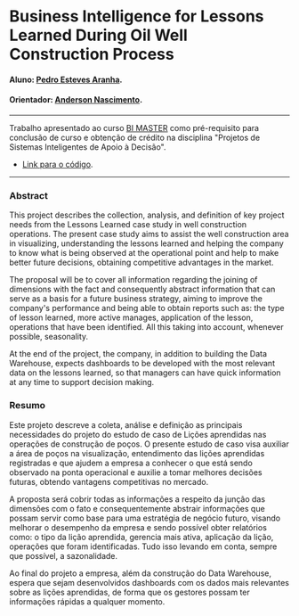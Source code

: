 # Business Intelligence for Lessons Learned During Oil Well Construction Process

#### Aluno: [Pedro Esteves Aranha](https://github.com/peaaranha).
#### Orientador: [Anderson Nascimento](https://github.com/insightds).

---

Trabalho apresentado ao curso [BI MASTER](https://ica.puc-rio.ai/bi-master) como pré-requisito para conclusão de curso e obtenção de crédito na disciplina "Projetos de Sistemas Inteligentes de Apoio à Decisão".

- [Link para o código](https://github.com/peaaranha/bi_master). <!-- caso não aplicável, remover esta linha -->

---
### Abstract

This project describes the collection, analysis, and definition of key project needs from the Lessons Learned case study in well construction operations. The present case study aims to assist the well construction area in visualizing, understanding the lessons learned and helping the company to know what is being observed at the operational point and help to make better future decisions, obtaining competitive advantages in the market. 

The proposal will be to cover all information regarding the joining of dimensions with the fact and consequently abstract information that can serve as a basis for a future business strategy, aiming to improve the company's performance and being able to obtain reports such as: the type of lesson learned, more active manages, application of the lesson, operations that have been identified. All this taking into account, whenever possible, seasonality.

At the end of the project, the company, in addition to building the Data Warehouse, expects dashboards to be developed with the most relevant data on the lessons learned, so that managers can have quick information at any time to support decision making. 


### Resumo

<!-- trocar o texto abaixo pelo resumo do trabalho -->
Este projeto descreve a coleta, análise e definição as principais necessidades do projeto do estudo de caso de Lições aprendidas nas operações de construção de poços. O presente estudo de caso visa auxiliar a área de poços na visualização, entendimento das lições aprendidas registradas e que ajudem a empresa a conhecer o que está sendo observado na ponta operacional e auxilie a tomar melhores decisões futuras, obtendo vantagens competitivas no mercado. 

A proposta será cobrir todas as informações a respeito da junção das dimensões com o fato e consequentemente abstrair informações que possam servir como base para uma estratégia de negócio futuro, visando melhorar o desempenho da empresa e sendo possível obter relatórios como: o tipo da lição aprendida, gerencia mais ativa, aplicação da lição, operações que foram identificadas. Tudo isso levando em conta, sempre que possível, a sazonalidade.

Ao final do projeto a empresa, além da construção do Data Warehouse, espera que sejam desenvolvidos dashboards com os dados mais relevantes sobre as lições aprendidas, de forma que os gestores possam ter informações rápidas a qualquer momento.
